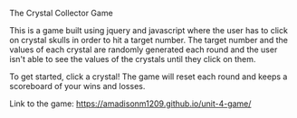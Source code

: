 The Crystal Collector Game

This is a game built using jquery and javascript where the user has to click on crystal skulls in order to hit a target number.
The target number and the values of each crystal are randomly generated each round and the user isn't able to see the values of the crystals until they click on them. 

To get started, click a crystal! The game will reset each round and keeps a scoreboard of your wins and losses. 

Link to the game:
https://amadisonm1209.github.io/unit-4-game/


